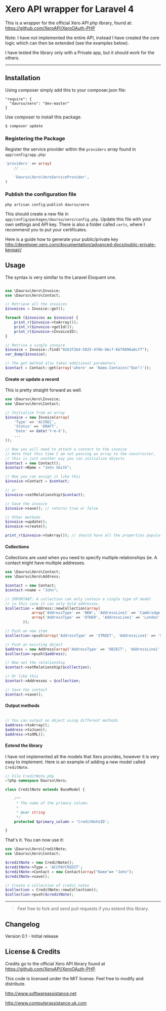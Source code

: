 # Xero API wrapper for Laravel 4


This is a wrapper for the official Xero API php library, found at: https://github.com/XeroAPI/XeroOAuth-PHP

Note: I have not implemented the entire API, instead I have created the core logic which can then be extended (see the examples below).

I have tested the library only with a Private app, but it should work for the others.

---------

## Installation

Using composer simply add this to your composer.json file:

```
"require": {
  "daursu/xero": "dev-master"
}
```

Use composer to install this package.

```
$ composer update
```

### Registering the Package

Register the service provider within the ```providers``` array found in ```app/config/app.php```:

```php
'providers' => array(
	// ...

	'Daursu\Xero\XeroServiceProvider',
)
```

### Publish the configuration file
```
php artisan config:publish daursu/xero
```
This should create a new file in ```app/config/packages/daursu/xero/config.php```. Update this file with your own settings and API key.
There is also a folder called ```certs```, where I recommend you to put your certificates.

Here is a guide how to generate your public/private key http://developer.xero.com/documentation/advanced-docs/public-private-keypair/


## Usage

The syntax is very simillar to the Laravel Eloquent one.

```php

use \Daursu\Xero\Invoice;
use \Daursu\Xero\Contact;

// Retrieve all the invoices
$invoices = Invoice::get();

foreach ($invoices as $invoice) {
    print_r($invoice->toArray());
    print_r($invoice->getId());
    print_r($invoice->InvoiceID);
}

// Retrive a single invoice
$invoice = Invoice::find("0263f2bd-5825-476b-b6cf-6b76896a8cff");
var_dump($invoice);

// The get method also takes additional parameters
$contact = Contact::get(array('where' => 'Name.Contains("Dan")'));

```

#### Create or update a record

This is pretty straight forward as well.

```php
use \Daursu\Xero\Invoice;
use \Daursu\Xero\Contact;

// Initialize from an array
$invoice = new Invoice(array(
    'Type' => 'ACCREC',
    'Status' => 'DRAFT',
    'Date' => date('Y-m-d'),
    ...
));

// Now you will need to attach a contact to the invoice
// Note that this time I am not passing an array to the constructor,
// this is just another way you can initialize objects
$contact = new Contact();
$contact->Name = "John Smith";

// Now you can assign it like this
$invoice->Contact = $contact;

// or
$invoice->setRelationship($contact);

// Save the invoice
$invoice->save(); // returns true or false

// Other methods
$invoice->update();
$invoice->create();

print_r($invoice->toArray()); // should have all the properties populated once it comes back from Xero

```

#### Collections
Collections are used when you need to specify multiple relationships (ie. A contact might have multiple addresses.

```php
use \Daursu\Xero\Contact;
use \Daursu\Xero\Address;

$contact = new Contact;
$contact->name = "John";

// IMPORTANT: A collection can only contain a single type of model
// in this case it can only hold addresses.
$collection = Address::newCollection(array(
			array('AddressType' => 'NEW', 'AddressLine1' => 'Cambridge', 'AddressLine2' => 'England'),
			array('AddressType' => 'OTHER', 'AddressLine1' => 'London', 'AddressLine2' => 'England'),
		));

// Push an new item
$collection->push(array('AddressType' => 'STREET', 'AddressLine1' => 'Street', 'AddressLine2' => 'England'));

// Push an existing object
$address = new Address(array('AddressType' => 'OBJECT', 'AddressLine1' => 'Oxford', 'AddressLine2' => 'England'));
$collection->push($address);

// Now set the relationship
$contact->setRelationship($collection);

// Or like this
$contact->Addresses = $collection;

// Save the contact
$contact->save();
```

#### Output methods
```php

// You can output an object using different methods
$address->toArray();
$address->toJson();
$address->toXML();
```

#### Extend the library
I have not implemented all the models that Xero provides, however it is very easy to implement. Here is an example of adding a new model called ```CreditNote```.

```php
// File CreditNote.php
<?php namespace Daursu\Xero;

class CreditNote extends BaseModel {

	/**
	 * The name of the primary column.
	 *
	 * @var string
	 */
	protected $primary_column = 'CreditNoteID';

}
```

That's it. You can now use it:

```php
use \Daursu\Xero\CreditNote;
use \Daursu\Xero\Contact;

$creditNote = new CreditNote();
$creditNote->Type = 'ACCPAYCREDIT';
$creditNote->Contact = new Contact(array("Name"=> "John");
$creditNote->save();

// Create a collection of credit notes
$collection = CreditNote::newCollection();
$collection->push($creditNote);

```

-----
> Feel free to fork and send pull requests if you extend this library.

## Changelog

Version 0.1 - Initial release

## License & Credits

Credits go to the official Xero API library found at https://github.com/XeroAPI/XeroOAuth-PHP.

This code is licensed under the MIT license. Feel free to modify and distribute.

http://www.softwareassistance.net

http://www.computerassistance.uk.com